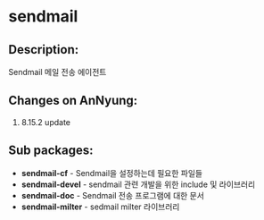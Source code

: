 # sendmail

## Description:

Sendmail 메일 전송 에이전트

## Changes on AnNyung:

1. 8.15.2 update

## Sub packages:

* **sendmail-cf** - Sendmail을 설정하는데 필요한 파일들
* **sendmail-devel** - sendmail 관련 개발을 위한 include 및 라이브러리
* **sendmail-doc** - Sendmail 전송 프로그램에 대한 문서
* **sendmail-milter** - sedmail milter 라이브러리

